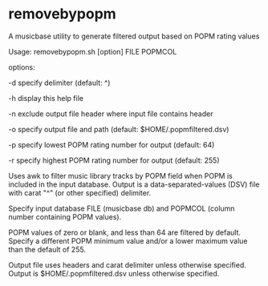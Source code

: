# removebypopm
A musicbase utility to generate filtered output based on POPM rating values

Usage: removebypopm.sh [option] FILE POPMCOL

options:

-d specify delimiter (default: ^)

-h display this help file

-n exclude output file header where input file contains header

-o specify output file and path (default: $HOME/.popmfiltered.dsv)

-p specify lowest POPM rating number for output (default: 64)

-r specify highest POPM rating number for output (default: 255)

Uses awk to filter music library tracks by POPM field when POPM is 
included in the input database. Output is a data-separated-values
(DSV) file with carat "^" (or other specified) delimiter.

Specify input database FILE (musicbase db) and POPMCOL (column number 
containing POPM values).

POPM values of zero or blank, and less than 64 are filtered by default. 
Specify a different POPM minimum value and/or a lower maximum value 
than the default of 255.

Output file uses headers and carat delimiter unless otherwise specified. 
Output is $HOME/.popmfiltered.dsv unless otherwise specified.
